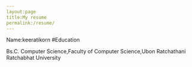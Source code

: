 ```yaml
---
layout:page
title:My resume
permalink:/resume/
---
```

Name:keeratikorn
#Education

Bs.C. Computer Science,Faculty of Computer Science,Ubon Ratchathani Ratchabhat University
